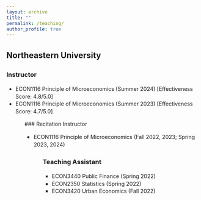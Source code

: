 ```yaml
---
layout: archive
title: ""
permalink: /teaching/
author_profile: true
---
```


<style>
  body {
    line-height: 1.4; /* Adjust line spacing */
  }

  p, li {
    font-size: 1em; /* Font size for regular text */
  }

  .coauthors, .other-text {
    font-size: 0.9em; /* Customize specific classes if needed */
  }

  .abstract {
    display: none; /* Hide the abstract by default */
    text-align: justify; /* Justify text for better readability */
    margin-top: 5px;
  }

  h2, h3 {
    margin-top: 1.5em; /* Increase space above headings */
  }

  /* Indent subcontents and add bullet points for them */
  ul.subcontent {
    list-style-type: circle; /* Set bullet points to circles for subcontent */
    margin-left: 10px; /* Indent subcontents */
    padding-left: 10px; /* Reduce padding for subcontent */
  }

  .toggle-link {
    color: #007bff;
    text-decoration: underline;
    cursor: pointer;
    font-size: 0.9em;
  }

  /* Divider between each paper */
  .underline {
    display: block;
    margin: 20px 0;
    border-bottom: 1px solid #ddd;
  }
</style>

<script>
  function toggleAbstract(id) {
    var abstract = document.getElementById(id);
    if (abstract.style.display === "none" || abstract.style.display === "") {
      abstract.style.display = "block";
    } else {
      abstract.style.display = "none";
    }
  }
</script>

## Northeastern University

### Instructor 
<ul>
  <li> ECON1116 Principle of Microeconomics (Summer 2024) [Effectiveness Score: 4.8/5.0] </li>
  <li> ECON1116 Principle of Microeconomics (Summer 2023) [Effectiveness Score: 4.7/5.0] </li>
<ul>
### Recitation Instructor 
<ul>
  <li> ECON1116 Principle of Microeconomics (Fall 2022, 2023; Spring 2023, 2024) </li>
<ul>

### Teaching Assistant 
<ul>
  <li> ECON3440 Public Finance (Spring 2022) </li>
  <li> ECON2350 Statistics (Spring 2022) </li>
  <li> ECON3420 Urban Economics (Fall 2022) </li>
</ul>
